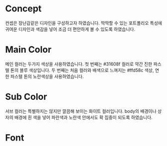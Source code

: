 # Concept
컨셉은 장난감같은 디자인을 구성하고자 하였습니다. 딱딱할 수 있는 포트폴리오 특성에 귀여운 디자인과 색감을 넣어
조금 더 편안하게 볼 수 있도록 하였습니다.

# Main Color
메인 컬러는 두가지 색상을 사용하였습니다.
첫 번째는 #31608f 컬러로 약간 진한 파스텔 톤의 블루 색상입니다.
두 번째는 처음 컬러와 배색으로 느껴지는 #ffd58c 색상, 연한 파스텔 톤의 노란색상을 사용하였습니다.

# Sub Color
서브 컬러는 특별하지는 않지만 깔끔해 보이는 화이트 컬러입니다.
body의 배경이나 상자의 배경에 흰 색을 넣어 파란색과 노란색 안에서도 확 집중이 되도록 하였습니다.

# Font
